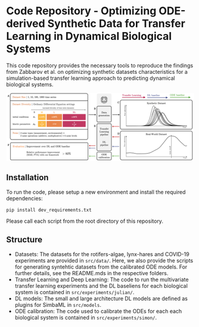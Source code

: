 # Code Repository - Optimizing ODE-derived Synthetic Data for Transfer Learning in Dynamical Biological Systems

This code repository provides the necessary tools to reproduce the findings from Zabbarov et al. on optimizing synthetic datasets characteristics for a simulation-based transfer learning approach to predicting dynamical biological systems.

![Overview of Experimental Setup](figures/visual_abstract.png)

## Installation

To run the code, please setup a new environment and install the required dependencies:
```
pip install dev_requirements.txt
```
Please call each script from the root directory of this repository.

## Structure

- Datasets: The datasets for the rotifers-algae, lynx-hares and COVID-19 experiments are provided in `src/data/`. Here, we also provide the scripts for generating syntehtic datasets from the calibrated ODE models. For further details, see the README.mds in the respective folders.
- Transfer Learning and Deep Learning: The code to run the multivariate transfer learning experiments and the DL baseliens for each biological system is contained in `src/experiments/julian/`.
- DL models: The small and large architecture DL models are defined as plugins for SimbaML in `src/models`.
- ODE calibration: The code used to calibrate the ODEs for each each biological system is contained in `src/experiments/simon/`.
